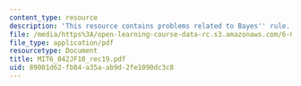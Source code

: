 ```yaml
---
content_type: resource
description: 'This resource contains problems related to Bayes'' rule. '
file: /media/https%3A/open-learning-course-data-rc.s3.amazonaws.com/6-042j-mathematics-for-computer-science-fall-2010/89001d62fb04a35aab9d2fe1090dc3c8_MIT6_042JF10_rec19.pdf
file_type: application/pdf
resourcetype: Document
title: MIT6_042JF10_rec19.pdf
uid: 89001d62-fb04-a35a-ab9d-2fe1090dc3c8
---
```

